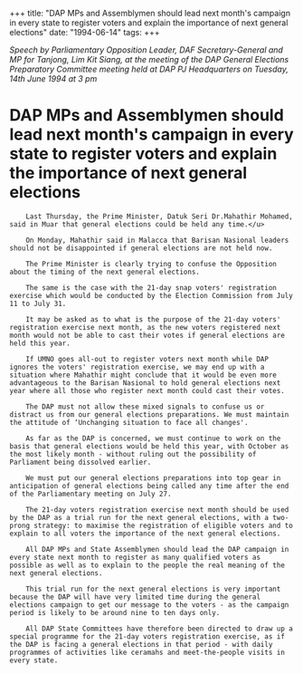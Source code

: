 +++ 
title: "DAP MPs and Assemblymen should lead next month's campaign in every state to register voters and explain the importance of next general elections"
date: "1994-06-14"
tags:
+++

_Speech by Parliamentary Opposition Leader, DAF Secretary-General and MP for Tanjong, Lim Kit Siang, at the meeting of the DAP General Elections Preparatory Committee meeting held at DAP PJ Headquarters on Tuesday, 14th June 1994 at 3 pm_

# DAP MPs and Assemblymen should lead next month's campaign in every state to register voters and explain the importance of next general elections

		Last Thursday, the Prime Minister, Datuk Seri Dr.Mahathir Mohamed, said in Muar that general elections could be held any time.</u>

		On Monday, Mahathir said in Malacca that Barisan Nasional leaders should not be disappointed if general elections are not held now.

		The Prime Minister is clearly trying to confuse the Opposition about the timing of the next general elections.

		The same is the case with the 21-day snap voters' registration exercise which would be conducted by the Election Commission from July 11 to July 31.

		It may be asked as to what is the purpose of the 21-day voters' registration exercise next month, as the new voters registered next month would not be able to cast their votes if general elections are held this year.

		If UMNO goes all-out to register voters next month while DAP ignores the voters' registration exercise, we may end up with a situation where Mahathir might conclude that it would be even more advantageous to the Barisan Nasional to hold general elections next year where all those who register next month could cast their votes.

		The DAP must not allow these mixed signals to confuse us or distract us from our general elections preparations. We must maintain the attitude of ‘Unchanging situation to face all changes'.

		As far as the DAP is concerned, we must continue to work on the basis that general elections would be held this year, with October as the most likely month - without ruling out the possibility of Parliament being dissolved earlier.

		We must put our general elections preparations into top gear in anticipation of general elections being called any time after the end of the Parliamentary meeting on July 27.

		The 21-day voters registration exercise next month should be used by the DAP as a trial run for the next general elections, with a two-prong strategy: to maximise the registration of eligible voters and to explain to all voters the importance of the next general elections.

		All DAP MPs and State Assemblymen should lead the DAP campaign in every state next month to register as many qualified voters as possible as well as to explain to the people the real meaning of the next general elections.

		This trial run for the next general elections is very important because the DAP will have very limited time during the general elections campaign to get our message to the voters - as the campaign period is likely to be around nine to ten days only.

		All DAP State Committees have therefore been directed to draw up a special programme for the 21-day voters registration exercise, as if the DAP is facing a general elections in that period - with daily programmes of activities like ceramahs and meet-the-people visits in every state.
 
